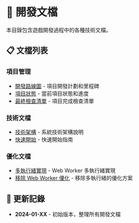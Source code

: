 # 🚀 開發文檔

本目錄包含遊戲開發過程中的各種技術文檔。

## 📋 文檔列表

### 項目管理
- [開發路線圖](DEVELOPMENT_ROADMAP.md) - 項目開發計劃和里程碑
- [項目狀態](PROJECT_STATUS.md) - 當前項目狀態和進度
- [最終檢查清單](FINAL_CHECKLIST.md) - 項目完成檢查清單

### 技術文檔
- [技術架構](TECHNICAL_ARCHITECTURE.md) - 系統技術架構說明
- [快速開始](QUICK_START.md) - 快速開始指南

### 優化文檔
- [多執行緒實現](MULTITHREADING_IMPLEMENTATION.md) - Web Worker 多執行緒實現
- [移除 Web Worker 優化](REMOVE_WEB_WORKER_OPTIMIZATION.md) - 移除多執行緒的優化方案

## 🔄 更新記錄

- **2024-01-XX** - 初始版本，整理所有開發文檔
